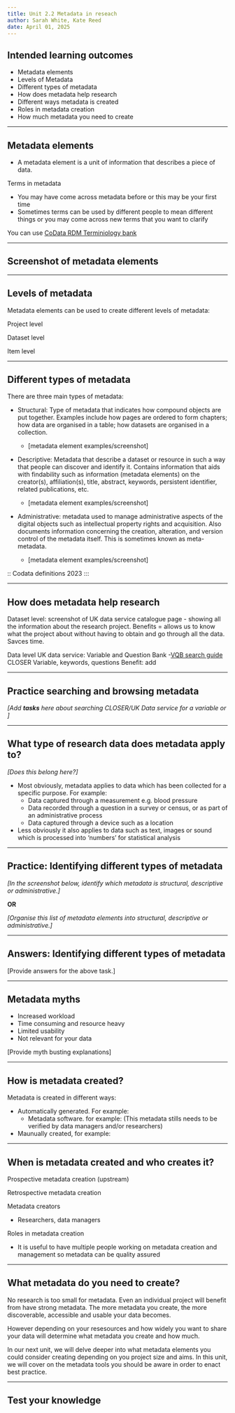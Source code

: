 ```yaml
---
title: Unit 2.2 Metadata in reseach
author: Sarah White, Kate Reed
date: April 01, 2025
---
```


## Intended learning outcomes

- Metadata elements
- Levels of Metadata
- Different types of metadata
- How does metadata help research
- Different ways metadata is created
- Roles in metadata creation
- How much metadata you need to create

---

## Metadata elements

- A metadata element is a unit of information that describes a piece of data.

Terms in metadata
- You may have come across metadata before or this may be your first time
- Sometimes terms can be used by different people to mean different things or you may come across new terms that you want to clarify
  
You can use [CoData RDM Terminiology bank](https://codata.org/initiatives/data-science-and-stewardship/rdm-terminology-wg/) 

---

## Screenshot of metadata elements

---

## Levels of metadata

Metadata elements can be used to create different levels of metadata:

Project level

Dataset level

Item level

---

## Different types of metadata

There are three main types of metadata:

- Structural: Type of metadata that indicates how compound objects are put together. Examples include how pages are ordered to form chapters; how data are organised in a table; how datasets are organised in a collection.
  - [metadata element examples/screenshot]
    
- Descriptive: Metadata that describe a dataset or resource in such a way that people can discover and identify it. Contains information that aids with findability such as information (metadata elements) on the creator(s), affiliation(s), title, abstract, keywords, persistent identifier, related publications, etc.
  - [metadata element examples/screenshot]
    
- Administrative: metadata used to manage administrative aspects of the digital objects such as intellectual property rights and acquisition. Also documents information concerning the creation, alteration, and version control of the metadata itself. This is sometimes known as meta-metadata.
  - [metadata element examples/screenshot]

::
Codata definitions 2023
:::

---

## How does metadata help research 

Dataset level: screenshot of UK data service catalogue page - showing all the information about the research project. Benefits = allows us to know what the project about without having to obtain and go through all the data. Savces time.

Data level
UK data service: Variable and Question Bank
-[VQB search guide](https://ukdataservice.ac.uk/help/searching-data/variable-and-question-bank/)
CLOSER Variable, keywords, questions
Benefit: add

---

## Practice searching and browsing metadata

_[Add **tasks** here about searching CLOSER/UK Data service for a variable or ]_

---

## What type of research data does metadata apply to? 

_[Does this belong here?]_

- Most obviously, metadata applies to data which has been collected for a specific purpose. For example:
  - Data captured through a measurement e.g. blood pressure
  - Data recorded through a question in a survey or census, or as part of an administrative process
  - Data captured through a device such as a location
- Less obviously it also applies to data such as text, images or sound which is processed into ‘numbers’ for statistical analysis
  
---

## Practice: Identifying different types of metadata

_[In the screenshot below, identify which metadata is structural, descriptive or administrative.]_

**OR**

_[Organise this list of metadata elements into structural, descriptive or administrative.]_

---

## Answers: Identifying different types of metadata

[Provide answers for the above task.]

---

## Metadata myths

- Increased workload
- Time consuming and resource heavy
- Limited usability
- Not relevant for your data

[Provide myth busting explanations]

---

## How is metadata created?

Metadata is created in different ways:

- Automatically generated. For example:
  - Metadata software. for example: (This metadata stills needs to be verified by data managers and/or researchers)
- Maunually created, for example:

---

## When is metadata created and who creates it?

Prospective metadata creation (upstream)

Retrospective metadata creation

Metadata creators 
- Researchers, data managers

Roles in metadata creation
- It is useful to have multiple people working on metadata creation and management so metadata can be quality assured

---

## What metadata do you need to create?

No research is too small for metadata. Even an individual project will benefit from have strong metadata. The more metadata you create, the more discoverable, accessible and usable your data becomes. 

However depending on your resesources and how widely you want to share your data will determine what metadata you create and how much.

In our next unit, we will delve deeper into what metadata elements you could consider creating depending on you project size and aims. In this unit, we will cover on the metadata tools you should be aware in order to enact best practice.

---

## Test your knowledge

